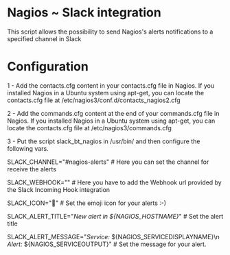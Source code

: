 # Nagios ~ Slack integration 


This script allows the possibility to send Nagios's alerts notifications to a specified channel in Slack



# Configuration 




1 - Add the contacts.cfg content in your contacts.cfg file in Nagios. If you installed Nagios in a Ubuntu system using apt-get, you can locate the contacts.cfg file at /etc/nagios3/conf.d/contacts_nagios2.cfg




2 - Add the commands.cfg content at the end of your commands.cfg file in Nagios. If you installed Nagios in a Ubuntu system using apt-get, you can locate the contacts.cfg file at /etc/nagios3/commands.cfg




3 - Put the script slack_bt_nagios in /usr/bin/ and then configure the following vars.

SLACK_CHANNEL="#nagios-alerts" # Here you can set the channel for receive the alerts

SLACK_WEBHOOK="" # Here you have to add the Webhook url provided by the Slack Incoming Hook integration

SLACK_ICON=":bell:" # Set the emoji icon for your alerts :-)

SLACK_ALERT_TITLE="*New alert in ${NAGIOS_HOSTNAME}*" # Set the alert title

SLACK_ALERT_MESSAGE="*Service:* ${NAGIOS_SERVICEDISPLAYNAME}\n *Alert:* ${NAGIOS_SERVICEOUTPUT}" # Set 
the message for your alert.
